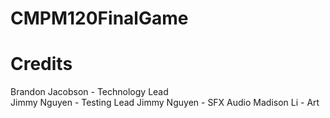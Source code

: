 # CMPM120FinalGame

# Credits
Brandon Jacobson - Technology Lead  
Jimmy Nguyen - Testing Lead
Jimmy Nguyen - SFX Audio
Madison Li - Art
